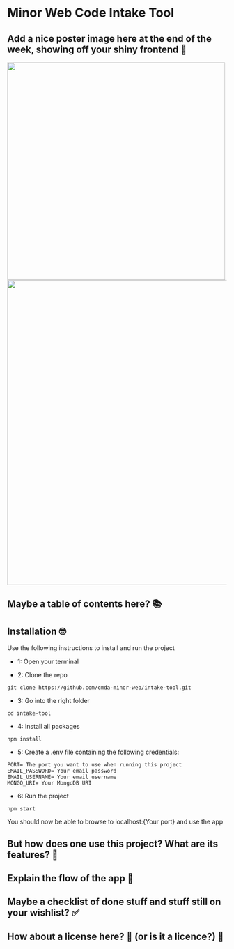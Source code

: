 # Minor Web Code Intake Tool
## Add a nice poster image here at the end of the week, showing off your shiny frontend 📸 
<img width="500" src="https://user-images.githubusercontent.com/43671292/95306737-11ac2180-0888-11eb-8401-33a079590ad1.png" /> 
<img width="700" src="https://user-images.githubusercontent.com/43671292/95306823-2ab4d280-0888-11eb-8157-1848907abdba.png" />

## Maybe a table of contents here? 📚

## Installation 🤓
Use the following instructions to install and run the project

- 1: Open your terminal

- 2: Clone the repo
```
git clone https://github.com/cmda-minor-web/intake-tool.git
```

- 3: Go into the right folder
```
cd intake-tool
```

- 4: Install all packages
```
npm install
```

- 5: Create a .env file containing the following credentials:
```
PORT= The port you want to use when running this project
EMAIL_PASSWORD= Your email password
EMAIL_USERNAME= Your email username
MONGO_URI= Your MongoDB URI
```

- 6: Run the project
```
npm start
```

You should now be able to browse to localhost:{Your port} and use the app

## But how does one use this project? What are its features? 🤔

## Explain the flow of the app 💬

## Maybe a checklist of done stuff and stuff still on your wishlist? ✅ 

## How about a license here? 📜 (or is it a licence?) 🤷 
